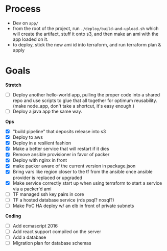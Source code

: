 # Process

- Dev on `app/`
- from the root of the project, run `./deploy/build-and-upload.sh` which will create the artifact, stuff it onto s3, and then make an ami with the app loaded on it.
- to deploy, stick the new ami id into terraform, and run terraform plan & apply

# Goals

**Stretch**

- [ ] Deploy another hello-world app, pulling the proper code into a shared repo and use scripts to glue that all together for optimum reusability. (make node_app, don't take a shortcut, it's easy enough.)
- [ ] Deploy a java app the same way.

**Ops**

- [x] "build pipeline" that deposits release into s3
- [x] Deploy to aws
- [x] Deploy in a resilient fashion
- [x] Make a better service that will restart if it dies
- [x] Remove ansible provisioner in favor of packer
- [x] Deploy with nginx in front
- [x] make packer aware of the current version in package.json
- [x] Bring vars like region closer to the tf from the ansible once ansible provider is replaced or upgraded
- [x] Make service correctly start up when using terraform to start a service via a packer'd ami
- [ ] TF managed ssh key pairs in core
- [ ] TF a hosted database service (rds psql? nosql?)
- [ ] Make PoC HA deploy w/ an elb in front of private subnets

**Coding**

- [ ] Add ecmascript 2016
- [ ] Add react support compiled on the server
- [ ] Add a database
- [ ] Migration plan for database schemas
